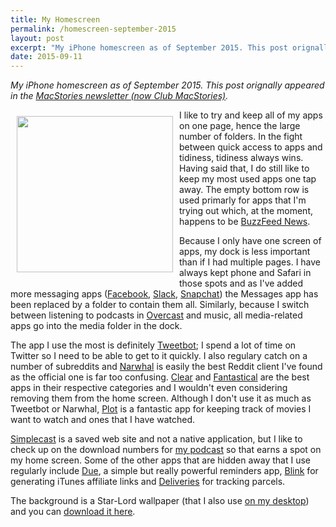 ```yaml
---
title: My Homescreen
permalink: /homescreen-september-2015
layout: post
excerpt: "My iPhone homescreen as of September 2015. This post orignally appeared in the MacStories newsletter."
date: 2015-09-11
---
```


*My iPhone homescreen as of September 2015. This post orignally appeared in the [MacStories newsletter (now Club MacStories)](https://www.macstories.net/club/).*

<a target="_blank" href="http://rmlewisuk.s3.amazonaws.com/homescreen-september-2015.jpg"><img style="float:left;padding:10px;" src="http://rmlewisuk.s3.amazonaws.com/homescreen-september-2015.jpg" width="250" height="auto"></a>

I like to try and keep all of my apps on one page, hence the large number of folders. In the fight between quick access to apps and tidiness, tidiness always wins. Having said that, I do still like to keep my most used apps one tap away. The empty bottom row is used primarly for apps that I'm trying out which, at the moment, happens to be [BuzzFeed News](https://itunes.apple.com/gb/app/bf-news/id981609476?mt=8&at=1001l3gY&ct=blog).

Because I only have one screen of apps, my dock is less important than if I had multiple pages. I have always kept phone and Safari in those spots and as I've added more messaging apps ([Facebook](https://itunes.apple.com/us/app/facebook/id284882215?mt=8&at=1001l3gY&ct=blog), [Slack](https://itunes.apple.com/us/app/slack-team-communication/id618783545?mt=8&at=1001l3gY&ct=blog), [Snapchat](https://itunes.apple.com/us/app/snapchat/id447188370?mt=8&at=1001l3gY&ct=blog)) the Messages app has been replaced by a folder to contain them all. Similarly, because I switch between listening to podcasts in [Overcast](https://itunes.apple.com/us/app/overcast-podcast-player/id888422857?mt=8&at=1001l3gY&ct=blog) and music, all media-related apps go into the media folder in the dock.

The app I use the most is definitely [Tweetbot](https://itunes.apple.com/us/app/tweetbot-3-for-twitter.-elegant/id722294701?mt=8&at=1001l3gY&ct=blog); I spend a lot of time on Twitter so I need to be able to get to it quickly. I also regulary catch on a number of subreddits and [Narwhal](https://itunes.apple.com/us/app/narwhal-for-reddit/id845422455?mt=8&at=1001l3gY&ct=blog) is easily the best Reddit client I've found as the official one is far too confusing. [Clear](https://itunes.apple.com/us/app/clear-tasks-reminders-to-do/id493136154?mt=8&at=1001l3gY&ct=blog) and [Fantastical](https://itunes.apple.com/us/app/fantastical-2-for-iphone-calendar/id718043190?mt=8&at=1001l3gY&ct=blog) are the best apps in their respective categories and I wouldn't even considering removing them from the home screen. Although I don't use it as much as Tweetbot or Narwhal, [Plot](https://itunes.apple.com/us/app/plot-discover-track-movies/id922985808?mt=8&at=1001l3gY&ct=blog) is a fantastic app for keeping track of movies I want to watch and ones that I have watched.

[Simplecast](https://simplecast.fm) is a saved web site and not a native application, but I like to check up on the download numbers for [my podcast](http://ruminatepodcast.com) so that earns a spot on my home screen. Some of the other apps that are hidden away that I use regularly include [Due](https://itunes.apple.com/us/app/due-reminders-countdown-timers/id390017969?mt=8&at=1001l3gY&ct=blog), a simple but really powerful reminders app, [Blink](https://itunes.apple.com/us/app/blink-better-affiliate-links/id946766863?mt=8&at=1001l3gY&ct=blog) for generating iTunes affiliate links and [Deliveries](https://itunes.apple.com/us/app/deliveries-a-package-tracker/id290986013?mt=8&at=1001l3gY&ct=blog) for tracking parcels.

The background is a Star-Lord wallpaper (that I also use [on my desktop](https://twitter.com/rmlewisuk/status/635851605364051968)) and you can [download it here](http://justinmaller.com/project/helmetica/).